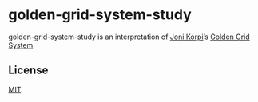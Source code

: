 golden-grid-system-study
===============================================================================

golden-grid-system-study is an interpretation of [Joni Korpi](http://www.jonikorpi.com/)’s
[Golden Grid System](http://goldengridsystem.com/).



License
-------------------------------------------------------------------------------

[MIT](https://github.com/CristianTincu/golden-grid-system-study/blob/gh-pages/LICENSE.md).
